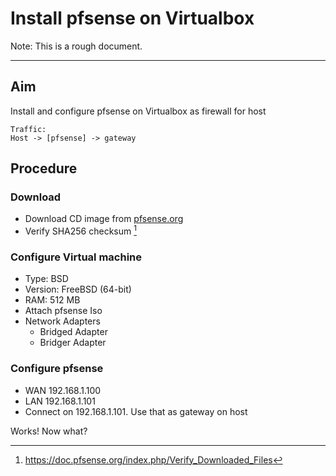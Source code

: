 Install pfsense on Virtualbox
=============================

Note: This is a rough document.

---
## Aim
Install and configure pfsense on Virtualbox as firewall for host

```
Traffic:
Host -> [pfsense] -> gateway
```

## Procedure
### Download
- Download CD image from [pfsense.org](https://www.pfsense.org/download/)
- Verify SHA256 checksum [^1]

### Configure Virtual machine
- Type: BSD
- Version: FreeBSD (64-bit)
- RAM: 512 MB
- Attach pfsense Iso
- Network Adapters
    - Bridged Adapter
    - Bridger Adapter

### Configure pfsense
- WAN 192.168.1.100
- LAN 192.168.1.101
- Connect on 192.168.1.101. Use that as gateway on host

Works!
Now what?

[^1]:https://doc.pfsense.org/index.php/Verify_Downloaded_Files
